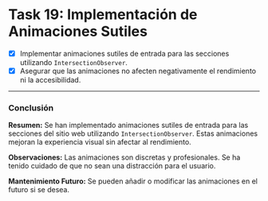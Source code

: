 # **Task 19: Implementación de Animaciones Sutiles**

*   [x] Implementar animaciones sutiles de entrada para las secciones utilizando `IntersectionObserver`.
*   [x] Asegurar que las animaciones no afecten negativamente el rendimiento ni la accesibilidad.

---

### **Conclusión**

**Resumen:** Se han implementado animaciones sutiles de entrada para las secciones del sitio web utilizando `IntersectionObserver`. Estas animaciones mejoran la experiencia visual sin afectar al rendimiento.

**Observaciones:** Las animaciones son discretas y profesionales. Se ha tenido cuidado de que no sean una distracción para el usuario.

**Mantenimiento Futuro:** Se pueden añadir o modificar las animaciones en el futuro si se desea.